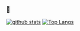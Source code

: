 ### 🙌

<!--
**namgyeonghwa/namgyeonghwa** is a ✨ _special_ ✨ repository because its `README.md` (this file) appears on your GitHub profile.

Here are some ideas to get you started:

- 🔭 I’m currently working on ...
- 🌱 I’m currently learning ...
- 👯 I’m looking to collaborate on ...
- 🤔 I’m looking for help with ...
- 💬 Ask me about ...
- 📫 How to reach me: ...
- 😄 Pronouns: ...
- ⚡ Fun fact: ...
-->

[![github stats](https://github-readme-stats.vercel.app/api?username=namgyeonghwa&show_icons=true&hide_border=true)](https://github.com/namgyeonghwa)
[![Top Langs](https://github-readme-stats.vercel.app/api/top-langs/?username=namgyeonghwa&layout=compact)](https://github.com/namgyeonghwa)
